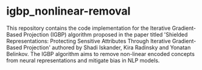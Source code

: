 # igbp_nonlinear-removal
This repository contains the code implementation for the Iterative Gradient-Based Projection (IGBP) algorithm proposed in the paper titled 'Shielded Representations: Protecting Sensitive Attributes Through Iterative Gradient-Based Projection' authored by Shadi Iskander, Kira Radinsky and Yonatan Belinkov. The IGBP algorithm aims to remove non-linear encoded concepts from neural representations and mitigate bias in NLP models.
